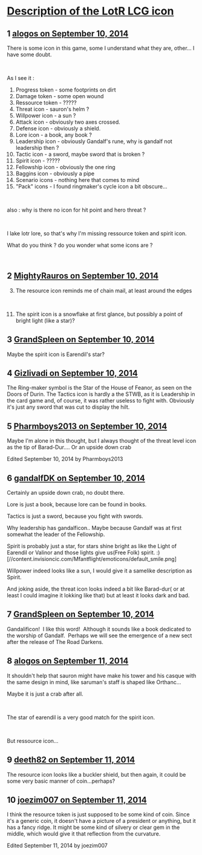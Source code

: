 # [Description of the LotR LCG icon](https://community.fantasyflightgames.com/topic/121665-description-of-the-lotr-lcg-icon/)

## 1 [alogos on September 10, 2014](https://community.fantasyflightgames.com/topic/121665-description-of-the-lotr-lcg-icon/?do=findComment&comment=1256611)

There is some icon in this game, some I understand what they are, other... I have some doubt.

 

As I see it :

 1.  Progress token - some footprints on dirt
 2.  Damage token - some open wound
 3.  Ressource token - ?????
 4.  Threat icon - sauron's helm ?
 5.  Willpower icon - a sun ?
 6.  Attack icon - obviously two axes crossed.
 7.  Defense icon - obviously a shield.
 8.  Lore icon - a book, any book ?
 9.  Leadership icon - obviously Gandalf's rune, why is gandalf not leadership then ?
 10. Tactic icon - a sword, maybe sword that is broken ?
 11. Spirit icon - ?????
 12. Fellowship icon - obviously the one ring
 13. Baggins icon - obviously a pipe
 14. Scenario icons - nothing here that comes to mind
 15. "Pack" icons - I found ringmaker's cycle icon a bit obscure...

 

also : why is there no icon for hit point and hero threat ? 

 

I lake lotr lore, so that's why I'm missing ressource token and spirit icon.

What do you think ? do you wonder what some icons are ?

 

## 2 [MightyRauros on September 10, 2014](https://community.fantasyflightgames.com/topic/121665-description-of-the-lotr-lcg-icon/?do=findComment&comment=1256619)

3. The resource icon reminds me of chain mail, at least around the edges

 

11. The spirit icon is a snowflake at first glance, but possibly a point of bright light (like a star)?

## 3 [GrandSpleen on September 10, 2014](https://community.fantasyflightgames.com/topic/121665-description-of-the-lotr-lcg-icon/?do=findComment&comment=1256676)

Maybe the spirit icon is Earendil's star?

## 4 [Gizlivadi on September 10, 2014](https://community.fantasyflightgames.com/topic/121665-description-of-the-lotr-lcg-icon/?do=findComment&comment=1256752)

The Ring-maker symbol is the Star of the House of Feanor, as seen on the Doors of Durin. The Tactics icon is hardly a the STWB, as it is Leadership in the card game and, of course, it was rather useless to fight with. Obviously it's just any sword that was cut to display the hilt.

## 5 [Pharmboys2013 on September 10, 2014](https://community.fantasyflightgames.com/topic/121665-description-of-the-lotr-lcg-icon/?do=findComment&comment=1256763)

Maybe I'm alone in this thought, but I always thought of the threat level icon as the tip of Barad-Dur.... Or an upside down crab

Edited September 10, 2014 by Pharmboys2013

## 6 [gandalfDK on September 10, 2014](https://community.fantasyflightgames.com/topic/121665-description-of-the-lotr-lcg-icon/?do=findComment&comment=1256940)

Certainly an upside down crab, no doubt there.

Lore is just a book, because lore can be found in books.

Tactics is just a sword, because you fight with swords.

Why leadership has gandalficon.. Maybe because Gandalf was at first somewhat the leader of the Fellowship.

Spirit is probably just a star, for stars shine bright as like the Light of Earendil or Valinor and those lights give us(Free Folk) spirit. :) [//content.invisioncic.com/Mfantflight/emoticons/default_smile.png]

Willpower indeed looks like a sun, I would give it a samelike description as Spirit.

And joking aside, the threat icon looks indeed a bit like Barad-dur( or at least I could imagine it lokking like that) but at least it looks dark and bad.

## 7 [GrandSpleen on September 10, 2014](https://community.fantasyflightgames.com/topic/121665-description-of-the-lotr-lcg-icon/?do=findComment&comment=1257212)

Gandalificon!  I like this word!  Although it sounds like a book dedicated to the worship of Gandalf.  Perhaps we will see the emergence of a new sect after the release of The Road Darkens.

## 8 [alogos on September 11, 2014](https://community.fantasyflightgames.com/topic/121665-description-of-the-lotr-lcg-icon/?do=findComment&comment=1257713)

It shouldn't help that sauron might have make his tower and his casque with the same design in mind, like saruman's staff is shaped like Orthanc...

Maybe it is just a crab after all.

 

The star of earendil is a very good match for the spirit icon.

 

But ressource icon...

## 9 [deeth82 on September 11, 2014](https://community.fantasyflightgames.com/topic/121665-description-of-the-lotr-lcg-icon/?do=findComment&comment=1258036)

The resource icon looks like a buckler shield, but then again, it could be some very basic manner of coin...perhaps?

## 10 [joezim007 on September 11, 2014](https://community.fantasyflightgames.com/topic/121665-description-of-the-lotr-lcg-icon/?do=findComment&comment=1258179)

I think the resource token is just supposed to be some kind of coin. Since it's a generic coin, it doesn't have a picture of a president or anything, but it has a fancy ridge. It might be some kind of silvery or clear gem in the middle, which would give it that reflection from the curvature.

Edited September 11, 2014 by joezim007

